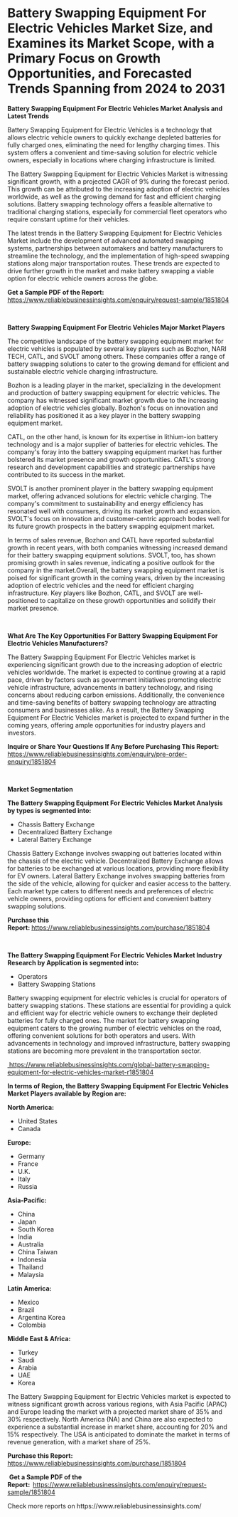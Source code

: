 <p><h1>Battery Swapping Equipment For Electric Vehicles Market Size, and Examines its Market Scope, with a Primary Focus on Growth Opportunities, and Forecasted Trends Spanning from 2024 to 2031</h1></p><p><strong>Battery Swapping Equipment For Electric Vehicles Market Analysis and Latest Trends</strong></p>
<p><p>Battery Swapping Equipment for Electric Vehicles is a technology that allows electric vehicle owners to quickly exchange depleted batteries for fully charged ones, eliminating the need for lengthy charging times. This system offers a convenient and time-saving solution for electric vehicle owners, especially in locations where charging infrastructure is limited.</p><p>The Battery Swapping Equipment for Electric Vehicles Market is witnessing significant growth, with a projected CAGR of 9% during the forecast period. This growth can be attributed to the increasing adoption of electric vehicles worldwide, as well as the growing demand for fast and efficient charging solutions. Battery swapping technology offers a feasible alternative to traditional charging stations, especially for commercial fleet operators who require constant uptime for their vehicles.</p><p>The latest trends in the Battery Swapping Equipment for Electric Vehicles Market include the development of advanced automated swapping systems, partnerships between automakers and battery manufacturers to streamline the technology, and the implementation of high-speed swapping stations along major transportation routes. These trends are expected to drive further growth in the market and make battery swapping a viable option for electric vehicle owners across the globe.</p></p>
<p><strong>Get a Sample PDF of the Report:&nbsp;</strong> <a href="https://www.reliablebusinessinsights.com/enquiry/request-sample/1851804">https://www.reliablebusinessinsights.com/enquiry/request-sample/1851804</a></p>
<p>&nbsp;</p>
<p><strong>Battery Swapping Equipment For Electric Vehicles Major Market Players</strong></p>
<p><p>The competitive landscape of the battery swapping equipment market for electric vehicles is populated by several key players such as Bozhon, NARI TECH, CATL, and SVOLT among others. These companies offer a range of battery swapping solutions to cater to the growing demand for efficient and sustainable electric vehicle charging infrastructure.</p><p>Bozhon is a leading player in the market, specializing in the development and production of battery swapping equipment for electric vehicles. The company has witnessed significant market growth due to the increasing adoption of electric vehicles globally. Bozhon's focus on innovation and reliability has positioned it as a key player in the battery swapping equipment market.</p><p>CATL, on the other hand, is known for its expertise in lithium-ion battery technology and is a major supplier of batteries for electric vehicles. The company's foray into the battery swapping equipment market has further bolstered its market presence and growth opportunities. CATL's strong research and development capabilities and strategic partnerships have contributed to its success in the market.</p><p>SVOLT is another prominent player in the battery swapping equipment market, offering advanced solutions for electric vehicle charging. The company's commitment to sustainability and energy efficiency has resonated well with consumers, driving its market growth and expansion. SVOLT's focus on innovation and customer-centric approach bodes well for its future growth prospects in the battery swapping equipment market.</p><p>In terms of sales revenue, Bozhon and CATL have reported substantial growth in recent years, with both companies witnessing increased demand for their battery swapping equipment solutions. SVOLT, too, has shown promising growth in sales revenue, indicating a positive outlook for the company in the market.Overall, the battery swapping equipment market is poised for significant growth in the coming years, driven by the increasing adoption of electric vehicles and the need for efficient charging infrastructure. Key players like Bozhon, CATL, and SVOLT are well-positioned to capitalize on these growth opportunities and solidify their market presence.</p></p>
<p>&nbsp;</p>
<p><strong>What Are The Key Opportunities For Battery Swapping Equipment For Electric Vehicles Manufacturers?</strong></p>
<p><p>The Battery Swapping Equipment For Electric Vehicles market is experiencing significant growth due to the increasing adoption of electric vehicles worldwide. The market is expected to continue growing at a rapid pace, driven by factors such as government initiatives promoting electric vehicle infrastructure, advancements in battery technology, and rising concerns about reducing carbon emissions. Additionally, the convenience and time-saving benefits of battery swapping technology are attracting consumers and businesses alike. As a result, the Battery Swapping Equipment For Electric Vehicles market is projected to expand further in the coming years, offering ample opportunities for industry players and investors.</p></p>
<p><strong>Inquire or Share Your Questions If Any Before Purchasing This Report:</strong> <a href="https://www.reliablebusinessinsights.com/enquiry/pre-order-enquiry/1851804">https://www.reliablebusinessinsights.com/enquiry/pre-order-enquiry/1851804</a></p>
<p>&nbsp;</p>
<p><strong>Market Segmentation</strong></p>
<p><strong>The Battery Swapping Equipment For Electric Vehicles Market Analysis by types is segmented into:</strong></p>
<p><ul><li>Chassis Battery Exchange</li><li>Decentralized Battery Exchange</li><li>Lateral Battery Exchange</li></ul></p>
<p><p>Chassis Battery Exchange involves swapping out batteries located within the chassis of the electric vehicle. Decentralized Battery Exchange allows for batteries to be exchanged at various locations, providing more flexibility for EV owners. Lateral Battery Exchange involves swapping batteries from the side of the vehicle, allowing for quicker and easier access to the battery. Each market type caters to different needs and preferences of electric vehicle owners, providing options for efficient and convenient battery swapping solutions.</p></p>
<p><strong>Purchase this Report:&nbsp;</strong><a href="https://www.reliablebusinessinsights.com/purchase/1851804">https://www.reliablebusinessinsights.com/purchase/1851804</a></p>
<p>&nbsp;</p>
<p><strong>The Battery Swapping Equipment For Electric Vehicles Market Industry Research by Application is segmented into:</strong></p>
<p><ul><li>Operators</li><li>Battery Swapping Stations</li></ul></p>
<p><p>Battery swapping equipment for electric vehicles is crucial for operators of battery swapping stations. These stations are essential for providing a quick and efficient way for electric vehicle owners to exchange their depleted batteries for fully charged ones. The market for battery swapping equipment caters to the growing number of electric vehicles on the road, offering convenient solutions for both operators and users. With advancements in technology and improved infrastructure, battery swapping stations are becoming more prevalent in the transportation sector.</p></p>
<p><a href="https://www.reliablebusinessinsights.com/global-battery-swapping-equipment-for-electric-vehicles-market-r1851804">&nbsp;https://www.reliablebusinessinsights.com/global-battery-swapping-equipment-for-electric-vehicles-market-r1851804</a></p>
<p><strong>In terms of Region, the Battery Swapping Equipment For Electric Vehicles Market Players available by Region are:</strong></p>
<p>
    <p> <strong> North America: </strong>
        <ul>
            <li>United States</li>
            <li>Canada</li>
        </ul>
        </p> 
    <p> <strong> Europe: </strong>
        <ul>
            <li>Germany</li>
            <li>France</li>
            <li>U.K.</li>
            <li>Italy</li>
            <li>Russia</li>
        </ul>
        </p> 
    <p> <strong> Asia-Pacific: </strong>
        <ul>
            <li>China</li>
            <li>Japan</li>
            <li>South Korea</li>
            <li>India</li>
            <li>Australia</li>
            <li>China Taiwan</li>
            <li>Indonesia</li>
            <li>Thailand</li>
            <li>Malaysia</li>
        </ul>
        </p> 
    <p> <strong> Latin America: </strong>
        <ul>
            <li>Mexico</li>
            <li>Brazil</li>
            <li>Argentina Korea</li>
            <li>Colombia</li>
        </ul>
        </p> 
    <p> <strong> Middle East & Africa: </strong>
        <ul>
            <li>Turkey</li>
            <li>Saudi</li>
            <li>Arabia</li>
            <li>UAE</li>
            <li>Korea</li>
        </ul>
    </p>
    </p>
<p><p>The Battery Swapping Equipment for Electric Vehicles market is expected to witness significant growth across various regions, with Asia Pacific (APAC) and Europe leading the market with a projected market share of 35% and 30% respectively. North America (NA) and China are also expected to experience a substantial increase in market share, accounting for 20% and 15% respectively. The USA is anticipated to dominate the market in terms of revenue generation, with a market share of 25%.</p></p>
<p><strong>Purchase this Report: </strong><a href="https://www.reliablebusinessinsights.com/purchase/1851804">https://www.reliablebusinessinsights.com/purchase/1851804</a></p>
<p>&nbsp;<strong>Get a Sample PDF of the Report:&nbsp;&nbsp;</strong><a href="https://www.reliablebusinessinsights.com/enquiry/request-sample/1851804">https://www.reliablebusinessinsights.com/enquiry/request-sample/1851804</a></p>
<p><strong></strong></p>
<p>Check more reports on https://www.reliablebusinessinsights.com/</p>
